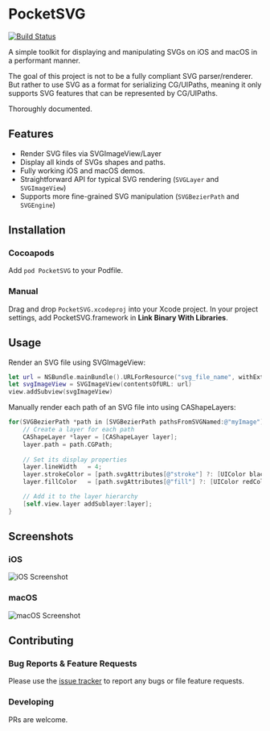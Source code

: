 # PocketSVG

[![Build Status](https://travis-ci.org/pocketsvg/PocketSVG.svg?branch=master)](https://travis-ci.org/pocketsvg/PocketSVG)

A simple toolkit for displaying and manipulating SVGs on iOS and macOS in a performant manner. 

The goal of this project is not to be a fully compliant SVG parser/renderer. But rather to use SVG as a format for serializing CG/UIPaths, meaning it only supports SVG features that can be represented by CG/UIPaths. 

Thoroughly documented. 

## Features

* Render SVG files via SVGImageView/Layer
* Display all kinds of SVGs shapes and paths.
* Fully working iOS and macOS demos.
* Straightforward API for typical SVG rendering (`SVGLayer` and `SVGImageView`) 
* Supports more fine-grained SVG manipulation (`SVGBezierPath` and `SVGEngine`)


## Installation

### Cocoapods

Add `pod PocketSVG` to your Podfile. 

### Manual

Drag and drop `PocketSVG.xcodeproj` into your Xcode project. In your project settings, add PocketSVG.framework in **Link Binary With Libraries**.


## Usage

Render an SVG file using SVGImageView:

```swift
let url = NSBundle.mainBundle().URLForResource("svg_file_name", withExtension: "svg")!
let svgImageView = SVGImageView(contentsOfURL: url)
view.addSubview(svgImageView)
```

Manually render each path of an SVG file into using CAShapeLayers:

```objective-c
for(SVGBezierPath *path in [SVGBezierPath pathsFromSVGNamed:@"myImage"]) {
    // Create a layer for each path
    CAShapeLayer *layer = [CAShapeLayer layer];
    layer.path = path.CGPath;
    
    // Set its display properties
    layer.lineWidth   = 4;
    layer.strokeColor = [path.svgAttributes[@"stroke"] ?: [UIColor blackColor] CGColor];
    layer.fillColor   = [path.svgAttributes[@"fill"] ?: [UIColor redColor] CGColor];

    // Add it to the layer hierarchy
    [self.view.layer addSublayer:layer];
}
```

## Screenshots

### iOS

![iOS Screenshot](http://i.imgur.com/tD3oc04.png)

### macOS

![macOS Screenshot](http://i.imgur.com/7tY8Suw.png)


## Contributing

### Bug Reports & Feature Requests

Please use the [issue tracker](https://github.com/arielelkin/pocketsvg/issues) to report any bugs or file feature requests.

### Developing

PRs are welcome. 
